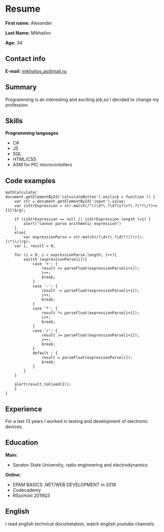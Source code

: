# Resume

**First name:** Alexander

**Last Name:**  Mikhailov

**Age:** 34

## Contact info
**E-mail:** mikhailov_as@mail.ru

## Summary
Programming is an interesting and exciting job,so I decided to change my profession.

## Skills
**Programming languages**
+ C#
+ JS
+ SQL
+ HTML/CSS
+ ASM for PIC microcontollers

## Code examples
```JS
mathCalculator
document.getElementById('calculateButton').onclick = function () {
    var str = document.getElementById('input').value;
    var isStrExpression = str.match(/^((\d?\.?\d?\s?\+?\-?\*?\/?)+={1})$/g);

    if (isStrExpression == null || isStrExpression.length !=1) {
        alert("cannot parse arithmetic expression")
    }
    else{
        var expressionParse = str.match(/(\d+(\.*\d)*)|(\+|\-|\*|\/)/g);
    var i, result = 0;

    for (i = 0; i < expressionParse.length; i++){
        switch (expressionParse[i]){
            case '+': {
                result += parseFloat(expressionParse[i+1]);
                i++;
                break;
            }
            case '-': {
                result -= parseFloat(expressionParse[i+1]);
                i++;
                break;
            }
            case '*': {
                result *= parseFloat(expressionParse[i+1]);
                i++;
                break;
            }
            case '/': {
                result /= parseFloat(expressionParse[i+1]);
                i++;
                break;
            }
            default : {
                result = parseFloat(expressionParse[i]);
                break;
            }
        }
    }

    alert(result.toFixed(2));
    }
}
```

## Experience

For a last 13 years I worked in testing and development of electronic devices.

## Education
**Main:**
+ Saratov State University, radio engineering and electrodynamics

**Online:**
+ EPAM BASICS .NET/WEB DEVELOPMENT in 2018
+ Codecademy
+ RSschool 2019Q3

## English
I read english technical documetation, watch english youtube channels.
